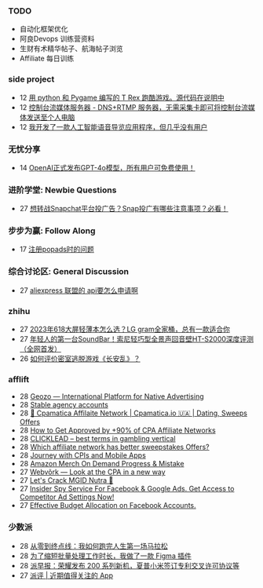 ### TODO
-  自动化框架优化
-  阿良Devops 训练营资料
-  生财有术精华帖子、航海帖子浏览
-  Affiliate 每日训练

### side project
<!-- sideproject:START -->
-  12 [用 python 和 Pygame 编写的 T Rex 跑酷游戏。源代码在说明中](https://www.youtube.com/watch?v=pZySIXSelCA)
-  12 [控制台流媒体服务器 - DNS+RTMP 服务器，无需采集卡即可将控制台流媒体发送至个人电脑](https://github.com/Aioros/console-streaming-server)
-  12 [我开发了一款人工智能语音导览应用程序，但几乎没有用户](https://www.reddit.com/r/SideProject/comments/18gpp0e/ive_built_an_ai_audio_tour_app_but_have_almost_no/)<!-- sideproject:END -->


### 无忧分享
<!-- ruyo:START -->
-  14 [OpenAI正式发布GPT-4o模型，所有用户可免费使用！](https://51.ruyo.net/18663.html)<!-- ruyo:END -->

### 进阶学堂: Newbie Questions
<!-- advertcn1:START -->
-  27 [想转战Snapchat平台投广告？Snap投广有哪些注意事项？必看！](https://www.advertcn.com/thread-115137-1-1.html)<!-- advertcn1:END -->

### 步步为赢: Follow Along
<!-- advertcn2:START -->
-  17 [注册popads时的问题](https://www.advertcn.com/thread-115034-1-1.html)<!-- advertcn2:END -->

### 综合讨论区: General Discussion
<!-- advertcn3:START -->
-  27 [aliexpress  联盟的 api要怎么申请啊](https://www.advertcn.com/thread-115144-1-1.html)<!-- advertcn3:END -->


### zhihu
<!-- zhihu:START -->
-  27 [2023年618大屏轻薄本怎么选？LG gram全家桶，总有一款适合你](http://zhuanlan.zhihu.com/p/632641888?utm_campaign=rss&utm_medium=rss&utm_source=rss&utm_content=title)
-  27 [年轻人的第一台SoundBar！索尼轻巧型全景声回音壁HT-S2000深度评测（全网首发）](http://zhuanlan.zhihu.com/p/630990296?utm_campaign=rss&utm_medium=rss&utm_source=rss&utm_content=title)
-  26 [如何评价密室逃脱游戏《长安乱》？](http://www.zhihu.com/question/563950552/answer/3045961312?utm_campaign=rss&utm_medium=rss&utm_source=rss&utm_content=title)<!-- zhihu:END -->

### afflift
<!-- afflift:START -->
-  28 [Geozo — International Platform for Native Advertising](https://afflift.com/f/threads/geozo-%E2%80%94-international-platform-for-native-advertising.12082/)
-  28 [Stable agency accounts](https://afflift.com/f/threads/stable-agency-accounts.12994/)
-  28 [💸 Cpamatica Affilaite Network | Cpamatica.io 🇺🇦 | Dating, Sweeps Offers](https://afflift.com/f/threads/%F0%9F%92%B8-cpamatica-affilaite-network-cpamatica-io-%F0%9F%87%BA%F0%9F%87%A6-dating-sweeps-offers.8489/)
-  28 [How to Get Approved by +90% of CPA Affiliate Networks](https://afflift.com/f/threads/how-to-get-approved-by-90-of-cpa-affiliate-networks.13198/)
-  28 [CLICKLEAD – best terms in gambling vertical](https://afflift.com/f/threads/clicklead-%E2%80%93-best-terms-in-gambling-vertical.7194/)
-  28 [Which affiliate network has better sweepstakes Offers?](https://afflift.com/f/threads/which-affiliate-network-has-better-sweepstakes-offers.12197/)
-  28 [Journey with CPIs and Mobile Apps](https://afflift.com/f/threads/journey-with-cpis-and-mobile-apps.12762/)
-  28 [Amazon Merch On Demand Progress &amp; Mistake](https://afflift.com/f/threads/amazon-merch-on-demand-progress-mistake.10970/)
-  27 [Webvõrk — Look at the CPA in a new way](https://afflift.com/f/threads/webv%C3%B5rk-%E2%80%94-look-at-the-cpa-in-a-new-way.2820/)
-  27 [Let&#39;s Crack MGID Nutra 🚀](https://afflift.com/f/threads/lets-crack-mgid-nutra-%F0%9F%9A%80.12967/)
-  27 [Insider Spy Service For Facebook &amp; Google Ads. Get Access to Competitor Ad Settings Now!](https://afflift.com/f/threads/insider-spy-service-for-facebook-google-ads-get-access-to-competitor-ad-settings-now.13060/)
-  27 [Effective Budget Allocation on Facebook Accounts.](https://afflift.com/f/threads/effective-budget-allocation-on-facebook-accounts.13197/)<!-- afflift:END -->

### 少数派
<!-- sspai:START -->
-  28 [从零到终点线：我如何跑完人生第一场马拉松](https://sspai.com/post/89067)
-  28 [为了缩短批量处理工作时长，我做了一款 Figma 插件](https://sspai.com/post/89084)
-  28 [派早报：荣耀发布 200 系列新机，夏普小米签订专利交叉许可协议等](https://sspai.com/post/89139)
-  27 [派评 | 近期值得关注的 App](https://sspai.com/post/89134)<!-- sspai:END -->
